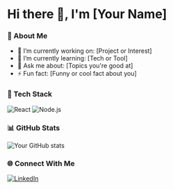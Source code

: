 # Hi there 👋, I'm [Your Name]

### 🧠 About Me
- 🔭 I’m currently working on: [Project or Interest]
- 🌱 I’m currently learning: [Tech or Tool]
- 💬 Ask me about: [Topics you're good at]
- ⚡ Fun fact: [Funny or cool fact about you]

### 🚀 Tech Stack
![React](https://img.shields.io/badge/React-20232A?style=for-the-badge&logo=react&logoColor=61DAFB)
![Node.js](https://img.shields.io/badge/Node.js-339933?style=for-the-badge&logo=nodedotjs&logoColor=white)
<!-- Add more badges as needed -->

### 📊 GitHub Stats
![Your GitHub stats](https://github-readme-stats.vercel.app/api?username=YOUR_USERNAME&show_icons=true&theme=radical)

### 🌐 Connect With Me
[![LinkedIn](https://img.shields.io/badge/LinkedIn-blue?logo=linkedin&style=for-the-badge)](https://linkedin.com/in/YOUR_LINK)
